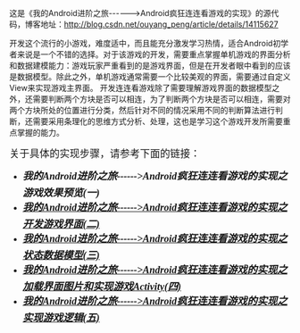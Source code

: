 这是《我的Android进阶之旅------>Android疯狂连连看游戏的实现》的源代码，博客地址：http://blog.csdn.net/ouyang_peng/article/details/14115627


 开发这个流行的小游戏，难度适中，而且能充分激发学习热情，适合Android初学者来说是一个不错的选择。对于该游戏的开发，需要重点掌握单机游戏的界面分析和数据建模能力：游戏玩家严重看到的是游戏界面，但是在开发者眼中看到的应该是数据模型。除此之外，单机游戏通常需要一个比较美观的界面，需要通过自定义View来实现游戏主界面。
     开发连连看游戏除了需要理解游戏界面的数据模型之外，还需要判断两个方块是否可以相连，为了判断两个方块是否可以相连，需要对两个方块所处的位置进行分类，然后针对不同的情况采用不同的判断算法进行判断，还需要采用条理化的思维方式分析、处理，这也是学习这个游戏开发所需要重点掌握的能力。
     
<p style="text-align:left"><span style="font-size:18px"><span style="white-space:pre"></span>关于具体的实现步骤，请参考下面的链接：</span></p>
<ul>
<li><span style="font-size:18px; color:#cc0000"><em><strong><a target="_blank" target="_blank" href="http://blog.csdn.net/ouyang_peng/article/details/14115627" style="text-decoration:none; font-family:'Microsoft YaHei'; line-height:30px">我的Android进阶之旅------&gt;Android疯狂连连看游戏的实现之游戏效果预览(一)</a><br>
</strong></em></span></li><li><span style="font-size:18px; color:#cc0000"><em><strong><a target="_blank" target="_blank" href="http://blog.csdn.net/ouyang_peng/article/details/14116701" style="font-family:'Microsoft YaHei'; line-height:30px">我的Android进阶之旅------&gt;Android疯狂连连看游戏的实现之开发游戏界面(二)</a><br>
</strong></em></span></li><li><span style="font-size:18px; color:#cc0000"><em><strong><a target="_blank" target="_blank" href="http://blog.csdn.net/ouyang_peng/article/details/14117487" style="font-family:'Microsoft YaHei'; line-height:30px">我的Android进阶之旅------&gt;Android疯狂连连看游戏的实现之状态数据模型(三)</a></strong></em></span></li><li><span style="font-size:18px; color:#cc0000"><em><strong><span style="font-family:'Microsoft YaHei'; line-height:30px"><a target="_blank" target="_blank" href="http://blog.csdn.net/ouyang_peng/article/details/14118001" style="font-family:'Microsoft YaHei'; line-height:30px">我的Android进阶之旅------&gt;Android疯狂连连看游戏的实现之加载界面图片和实现游戏Activity(四)</a></span></strong></em></span></li><li><span style="font-size:18px; color:#cc0000"><em><strong><span style="font-family:'Microsoft YaHei'; line-height:30px"><a target="_blank" target="_blank" href="http://blog.csdn.net/ouyang_peng/article/details/14118213" style="font-family:'Microsoft YaHei'; line-height:30px">我的Android进阶之旅------&gt;Android疯狂连连看游戏的实现之实现游戏逻辑(五)</a></span></strong></em></span></li></ul>
